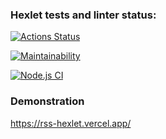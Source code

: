 ### Hexlet tests and linter status:
[![Actions Status](https://github.com/ilyabro2000/frontend-project-lvl3/workflows/hexlet-check/badge.svg)](https://github.com/ilyabro2000/frontend-project-lvl3/actions)

[![Maintainability](https://api.codeclimate.com/v1/badges/b8ec3245cf876b3b0622/maintainability)](https://codeclimate.com/github/ilyabro2000/frontend-project-lvl3/maintainability)

[![Node.js CI](https://github.com/ilyabro2000/frontend-project-lvl3/actions/workflows/nodeCI.yml/badge.svg)](https://github.com/ilyabro2000/difference-calculator-hexlet/actions/workflows/nodeCI.yml)


### Demonstration
https://rss-hexlet.vercel.app/